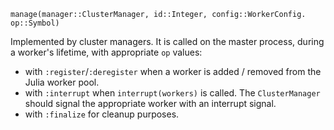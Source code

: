 ```
manage(manager::ClusterManager, id::Integer, config::WorkerConfig. op::Symbol)
```

Implemented by cluster managers. It is called on the master process, during a worker's lifetime, with appropriate `op` values:

  * with `:register`/`:deregister` when a worker is added / removed from the Julia worker pool.
  * with `:interrupt` when `interrupt(workers)` is called. The `ClusterManager` should signal the appropriate worker with an interrupt signal.
  * with `:finalize` for cleanup purposes.
